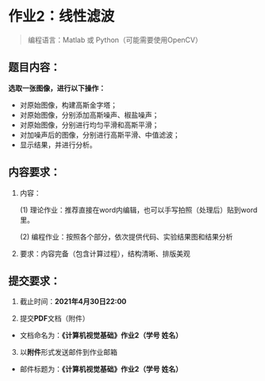 # 作业2：线性滤波

> 编程语言：Matlab 或 Python（可能需要使用OpenCV）

 

## 题目内容：

**选取一张图像，进行以下操作：**

- 对原始图像，构建高斯金字塔；
- 对原始图像，分别添加高斯噪声、椒盐噪声；
- 对原始图像，分别进行均匀平滑和高斯平滑；
- 对加噪声后的图像，分别进行高斯平滑、中值滤波；
- 显示结果，并进行分析。

## 内容要求：

1. 内容：

   (1) 理论作业：推荐直接在word内编辑，也可以手写拍照（处理后）贴到word里。

   (2) 编程作业：按照各个部分，依次提供代码、实验结果图和结果分析

2. 要求：内容完备（包含计算过程），结构清晰、排版美观

## 提交要求：

1)  截止时间：**2021年4月30日22:00**

2)  提交**PDF**文档（附件）

- 文档命名为：**《计算机视觉基础》作业2（学号 姓名）**

3)  以**附件**形式发送邮件到作业邮箱

- 邮件标题为：**《计算机视觉基础》作业2（学号 姓名）**